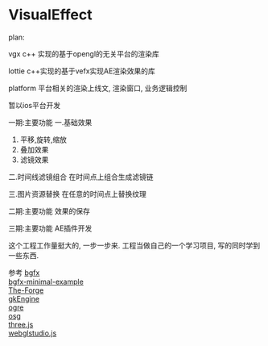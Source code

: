 # VisualEffect

plan:

vgx
c++ 实现的基于opengl的无关平台的渲染库

lottie
c++实现的基于vefx实现AE渲染效果的库

platform
平台相关的渲染上线文, 渲染窗口, 业务逻辑控制

暂以ios平台开发
 
一期:主要功能
一.基础效果
1. 平移,旋转,缩放
2. 叠加效果
3. 滤镜效果

二.时间线滤镜组合
在时间点上组合生成滤镜链

三.图片资源替换
在任意的时间点上替换纹理

二期:主要功能
效果的保存

三期:主要功能
AE插件开发

这个工程工作量挺大的, 一步一步来. 工程当做自己的一个学习项目, 写的同时学到一些东西. 

参考
[bgfx](https://github.com/bkaradzic/bgfx)<br/>
[bgfx-minimal-example](https://github.com/jpcy/bgfx-minimal-example)<br/>
[The-Forge](https://github.com/ConfettiFX/The-Forge)<br/>
[gkEngine](https://github.com/gameknife/gkEngine)<br/>
[ogre](https://github.com/OGRECave/ogre)<br/>
[osg](https://github.com/gwaldron/osgearth)<br/>
[three.js](https://github.com/mrdoob/three.js)<br/>
[webglstudio.js](https://github.com/jagenjo/webglstudio.js)<br/>
